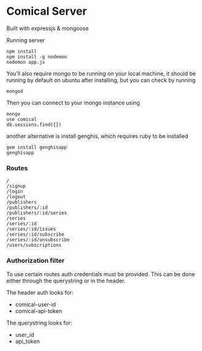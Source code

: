 # Comical Server

Built with expressjs & mongoose

Running server
```
npm install
npm install -g nodemon
nodemon app.js
```

You'll also require mongo to be running on your local machine, it should be running by default on ubuntu after installing, but you can check by running
```
mongod
```

Then you can connect to your mongo instance using
```
mongo
use comical
db.sessions.find({})
```

another alternative is install genghis, which requires ruby to be installed
```
gem install genghisapp
genghisapp
```


### Routes

```
/
/signup
/login
/logout
/publishers
/publishers/:id
/publishers/:id/series
/series
/series/:id
/series/:id/issues
/series/:id/subscribe
/series/:id/unsubscribe
/users/subscriptions
```

### Authorization filter

To use certain routes auth credentials must be provided. This can be done either through the querystring or in the header.

The header auth looks for:
  * comical-user-id
  * comical-api-token

The querystring looks for:
  * user_id
  * api_token

